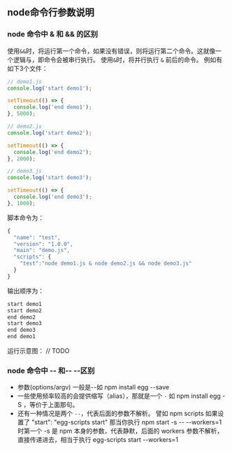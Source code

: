 ## node命令行参数说明

### node 命令中 & 和 && 的区别
使用`&&`时，将运行第一个命令，如果没有错误，则将运行第二个命令。这就像一个逻辑与，即命令会被串行执行。
使用`&`时，将并行执行 `&` 前后的命令。
例如有如下3个文件：
```js
// demo1.js
console.log('start demo1');

setTimeout(() => {
  console.log('end demo1');
}, 5000);
```
```js
// demo2.js
console.log('start demo2');

setTimeout(() => {
  console.log('end demo2');
}, 2000);
```
```js
// demo3.js
console.log('start demo3');

setTimeout(() => {
  console.log('end demo3');
}, 1000);
```
脚本命令为：
```js
{
  "name": "test",
  "version": "1.0.0",
  "main": "demo.js",
  "scripts": {
    "test":"node demo1.js & node demo2.js && node demo3.js"
  }
}
```
输出顺序为：
```js
start demo1
start demo2
end demo2
start demo3
end demo3
end demo1
```
运行示意图：
// TODO
### node 命令中 -- 和-- --区别

+ 参数(options/argv) 
一般是--如 npm install egg --save 
+ 一些使用频率较高的会提供缩写（alias），那就是一个 `-`
如 npm install egg -S ，等价于上面那句。
+ 还有一种情况是两个 `--`，代表后面的参数不解析。
譬如 npm scripts 如果设置了 "start": "egg-scripts start" 
那当你执行 npm start -s -- --workers=1 时第一个 -s 是 npm 本身的参数，代表静默，后面的 workers 参数不解析，直接传递进去，相当于执行 egg-scripts start --workers=1